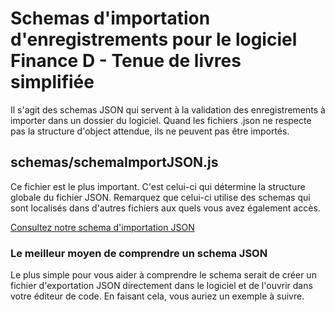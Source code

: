# Schemas d'importation d'enregistrements pour le logiciel Finance D - Tenue de livres simplifiée
Il s'agit des schemas JSON qui servent à la validation des enregistrements à importer dans un dossier du logiciel.
Quand les fichiers .json ne respecte pas la structure d'object attendue, ils ne peuvent pas être importés.

## schemas/schemaImportJSON.js
Ce fichier est le plus important. C'est celui-ci qui détermine la structure globale du fichier JSON.
Remarquez que celui-ci utilise des schemas qui sont localisés dans d'autres fichiers aux quels vous avez également accès.

[Consultez notre schema d'importation JSON](https://github.com/alex-drocks/finance-d-electron-app-json-schemas/blob/main/schemas/schemaImportJSON.js)

### Le meilleur moyen de comprendre un schema JSON
Le plus simple pour vous aider à comprendre le schema serait de créer un fichier d'exportation JSON directement dans le logiciel et de l'ouvrir dans votre éditeur de code.
En faisant cela, vous auriez un exemple à suivre.
